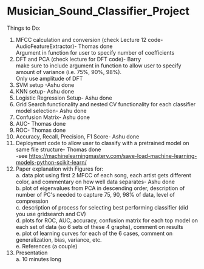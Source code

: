 # Musician_Sound_Classifier_Project

Things to Do:
1. MFCC calculation and conversion (check Lecture 12 code-AudioFeatureExtractor)- Thomas done <br />
        Argument in function for user to specify number of coefficients
3. DFT and PCA (check lecture for DFT code)- Barry <br />
        make sure to include argument in function to allow user to specify amount of variance (i.e. 75%, 90%, 98%). <br />
        Only use amplitude of DFT
3. SVM setup -Ashu done
4. KNN setup- Ashu done
5. Logistic Regression Setup- Ashu done
6. Grid Search functionality and nested CV functionality for each classifier model selection- Ashu done
7. Confusion Matrix- Ashu done
8. AUC- Thomas done
9. ROC- Thomas done
10. Accuracy, Recall, Precision, F1 Score- Ashu done
11. Deployment code to allow user to classify with a pretrained model on same file structure- Thomas done <br />
 -see https://machinelearningmastery.com/save-load-machine-learning-models-python-scikit-learn/
12. Paper explanation with Figures for: <br />
         a. data plot using first 2 MFCC of each song, each artist gets different color, and commentary on how well data separates- Ashu done<br />
         b. plot of eigenvalues from PCA in descending order, description of number of PC's needed to capture 75, 90, 98% of data, level of compression <br />
         c. description of process for selecting best performing classifier (did you use gridsearch and CV) <br />
         d. plots for ROC, AUC, accuracy, confusion matrix for each top model on each set of data (so 6 sets of these 4 graphs), comment on results <br />
         e. plot of learning curves for each of the 6 cases, comment on generalization, bias, variance, etc. <br />
         e. References (a couple)
14. Presentation <br />
         a. 10 minutes long
